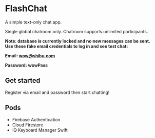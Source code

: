 #  FlashChat

A simple text-only chat app.

Single global chatroom only. Chatroom supports unlimited participants.

**Note: database is currently locked and no new messages can be sent. Use these fake email credentials to log in and see test chat:**

**Email: wow@shibu.com**

**Password: wowPass**

## Get started

Register via email and password then start chatting!

## Pods

* Firebase Authentication
* Cloud Firestore
* IQ Keyboard Manager Swift
